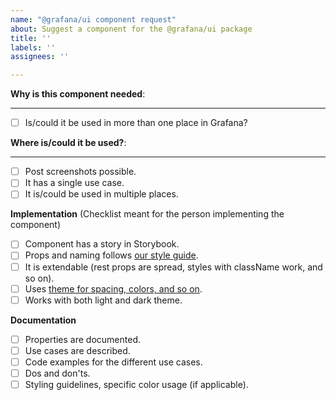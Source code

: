 ```yaml
---
name: "@grafana/ui component request"
about: Suggest a component for the @grafana/ui package
title: ''
labels: ''
assignees: ''

---
```


<!-- 
By using this template you will make it easier for us to make sure that documentation and implementation stays up to date for every component in @grafana/ui

Thank you!
-->

**Why is this component needed**:
<!-- Explain your use case -->
___
 - [ ] Is/could it be used in more than one place in Grafana?

**Where is/could it be used?**:

___
- [ ] Post screenshots possible.
- [ ] It has a single use case.
- [ ] It is/could be used in multiple places.

**Implementation** (Checklist meant for the person implementing the component)

- [ ] Component has a story in Storybook.
- [ ] Props and naming follows [our style guide](https://github.com/grafana/grafana/blob/main/contribute/style-guides/frontend.md).
- [ ] It is extendable (rest props are spread, styles with className work, and so on).
- [ ] Uses [theme for spacing, colors, and so on](https://github.com/grafana/grafana/blob/main/contribute/style-guides/themes.md).
- [ ] Works with both light and dark theme.

**Documentation**

- [ ] Properties are documented.
- [ ] Use cases are described.
- [ ] Code examples for the different use cases.
- [ ] Dos and don'ts.
- [ ] Styling guidelines, specific color usage (if applicable).
